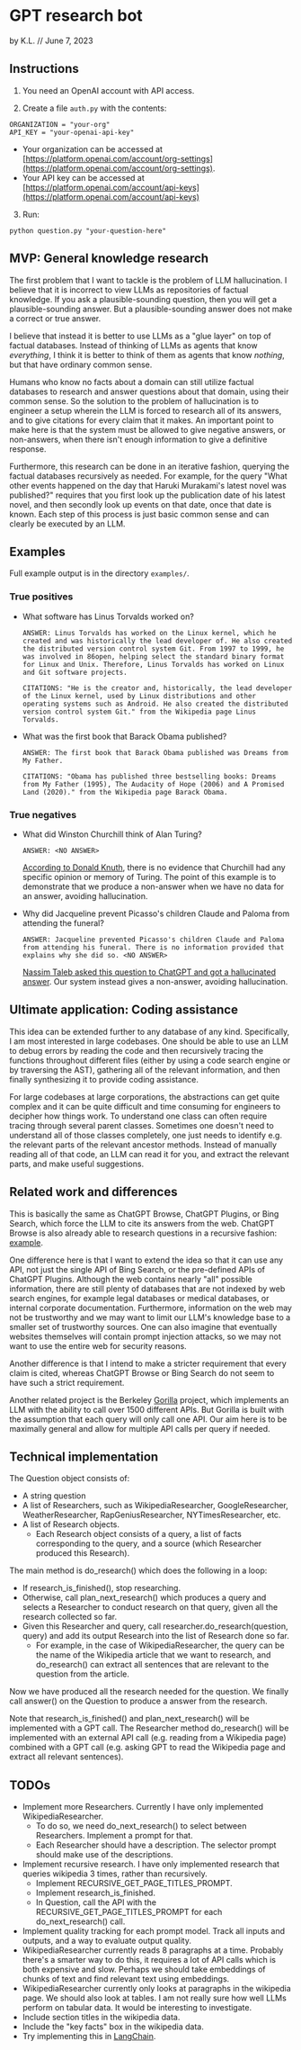 # GPT research bot

by K.L. // June 7, 2023

## Instructions

1. You need an OpenAI account with API access.

2. Create a file `auth.py` with the contents:

```
ORGANIZATION = "your-org"
API_KEY = "your-openai-api-key"
```

- Your organization can be accessed at
  [https://platform.openai.com/account/org-settings](https://platform.openai.com/account/org-settings).
- Your API key can be accessed at
  [https://platform.openai.com/account/api-keys](https://platform.openai.com/account/api-keys)

3. Run:

```
python question.py "your-question-here"
```

## MVP: General knowledge research

The first problem that I want to tackle is the problem of LLM hallucination. I
believe that it is incorrect to view LLMs as repositories of factual knowledge.
If you ask a plausible-sounding question, then you will get a plausible-sounding
answer. But a plausible-sounding answer does not make a correct or true answer.

I believe that instead it is better to use LLMs as a "glue layer" on top of
factual databases. Instead of thinking of LLMs as agents that know _everything_,
I think it is better to think of them as agents that know _nothing_, but that
have ordinary common sense.

Humans who know no facts about a domain can still utilize factual databases to
research and answer questions about that domain, using their common sense. So
the solution to the problem of hallucination is to engineer a setup wherein the
LLM is forced to research all of its answers, and to give citations for every
claim that it makes. An important point to make here is that the system must be
allowed to give negative answers, or non-answers, when there isn't enough
information to give a definitive response.

Furthermore, this research can be done in an iterative fashion, querying the
factual databases recursively as needed. For example, for the query "What other
events happened on the day that Haruki Murakami's latest novel was published?"
requires that you first look up the publication date of his latest novel, and
then secondly look up events on that date, once that date is known. Each step of
this process is just basic common sense and can clearly be executed by an LLM.

## Examples

Full example output is in the directory `examples/`.

### True positives

- What software has Linus Torvalds worked on?

  `ANSWER: Linus Torvalds has worked on the Linux kernel, which he created and was historically the lead developer of. He also created the distributed version control system Git. From 1997 to 1999, he was involved in 86open, helping select the standard binary format for Linux and Unix. Therefore, Linus Torvalds has worked on Linux and Git software projects.`

  `CITATIONS: "He is the creator and, historically, the lead developer of the Linux kernel, used by Linux distributions and other operating systems such as Android. He also created the distributed version control system Git." from the Wikipedia page Linus Torvalds.`

- What was the first book that Barack Obama published?

  `ANSWER: The first book that Barack Obama published was Dreams from My Father.`

  `CITATIONS: "Obama has published three bestselling books: Dreams from My Father (1995), The Audacity of Hope (2006) and A Promised Land (2020)." from the Wikipedia page Barack Obama.`

### True negatives

- What did Winston Churchill think of Alan Turing?

  `ANSWER: <NO ANSWER>`

  [According to Donald Knuth](https://cs.stanford.edu/~knuth/chatGPT20.txt),
  there is no evidence that Churchill had any specific opinion or memory of
  Turing. The point of this example is to demonstrate that we produce a
  non-answer when we have no data for an answer, avoiding hallucination.

- Why did Jacqueline prevent Picasso's children Claude and Paloma from attending
  the funeral?

  `ANSWER: Jacqueline prevented Picasso's children Claude and Paloma from attending his funeral. There is no information provided that explains why she did so. <NO ANSWER>`

  [Nassim Taleb asked this question to ChatGPT and got a hallucinated answer](https://twitter.com/nntaleb/status/1666298335509053440).
  Our system instead gives a non-answer, avoiding hallucination.

## Ultimate application: Coding assistance

This idea can be extended further to any database of any kind. Specifically, I
am most interested in large codebases. One should be able to use an LLM to debug
errors by reading the code and then recursively tracing the functions throughout
different files (either by using a code search engine or by traversing the AST),
gathering all of the relevant information, and then finally synthesizing it to
provide coding assistance.

For large codebases at large corporations, the abstractions can get quite
complex and it can be quite difficult and time consuming for engineers to
decipher how things work. To understand one class can often require tracing
through several parent classes. Sometimes one doesn't need to understand all of
those classes completely, one just needs to identify e.g. the relevant parts of
the relevant ancestor methods. Instead of manually reading all of that code, an
LLM can read it for you, and extract the relevant parts, and make useful
suggestions.

## Related work and differences

This is basically the same as ChatGPT Browse, ChatGPT Plugins, or Bing Search,
which force the LLM to cite its answers from the web. ChatGPT Browse is also
already able to research questions in a recursive fashion:
[example](https://chat.openai.com/share/1c2a4082-d566-4e0f-9477-a44e9865b2c6).

One difference here is that I want to extend the idea so that it can use any
API, not just the single API of Bing Search, or the pre-defined APIs of ChatGPT
Plugins. Although the web contains nearly "all" possible information, there are
still plenty of databases that are not indexed by web search engines, for
example legal databases or medical databases, or internal corporate
documentation. Furthermore, information on the web may not be trustworthy and we
may want to limit our LLM's knowledge base to a smaller set of trustworthy
sources. One can also imagine that eventually websites themselves will contain
prompt injection attacks, so we may not want to use the entire web for security
reasons.

Another difference is that I intend to make a stricter requirement that every
claim is cited, whereas ChatGPT Browse or Bing Search do not seem to have such a
strict requirement.

Another related project is the Berkeley
[Gorilla](https://gorilla.cs.berkeley.edu/) project, which implements an LLM
with the ability to call over 1500 different APIs. But Gorilla is built with the
assumption that each query will only call one API. Our aim here is to be
maximally general and allow for multiple API calls per query if needed.

## Technical implementation

The Question object consists of:

- A string question
- A list of Researchers, such as WikipediaResearcher, GoogleResearcher,
  WeatherResearcher, RapGeniusResearcher, NYTimesResearcher, etc.
- A list of Research objects.
  - Each Research object consists of a query, a list of facts corresponding to
    the query, and a source (which Researcher produced this Research).

The main method is do_research() which does the following in a loop:

- If research_is_finished(), stop researching.
- Otherwise, call plan_next_research() which produces a query and selects a
  Researcher to conduct research on that query, given all the research collected
  so far.
- Given this Researcher and query, call researcher.do_research(question, query)
  and add its output Research into the list of Research done so far.
  - For example, in the case of WikipediaResearcher, the query can be the name
    of the Wikipedia article that we want to research, and do_research() can
    extract all sentences that are relevant to the question from the article.

Now we have produced all the research needed for the question. We finally call
answer() on the Question to produce a answer from the research.

Note that research_is_finished() and plan_next_research() will be implemented
with a GPT call. The Researcher method do_research() will be implemented with an
external API call (e.g. reading from a Wikipedia page) combined with a GPT call
(e.g. asking GPT to read the Wikipedia page and extract all relevant sentences).

## TODOs

- Implement more Researchers. Currently I have only implemented
  WikipediaResearcher.
  - To do so, we need do_next_research() to select between Researchers.
    Implement a prompt for that.
  - Each Researcher should have a description. The selector prompt should make
    use of the descriptions.
- Implement recursive research. I have only implemented research that queries
  wikipedia 3 times, rather than recursively.
  - Implement RECURSIVE_GET_PAGE_TITLES_PROMPT.
  - Implement research_is_finished.
  - In Question, call the API with the RECURSIVE_GET_PAGE_TITLES_PROMPT for each
    do_next_research() call.
- Implement quality tracking for each prompt model. Track all inputs and
  outputs, and a way to evaluate output quality.
- WikipediaResearcher currently reads 8 paragraphs at a time. Probably there's a
  smarter way to do this, it requires a lot of API calls which is both expensive
  and slow. Perhaps we should take embeddings of chunks of text and find
  relevant text using embeddings.
- WikipediaResearcher currently only looks at paragraphs in the wikipedia page.
  We should also look at tables. I am not really sure how well LLMs perform on
  tabular data. It would be interesting to investigate.
- Include section titles in the wikipedia data.
- Include the "key facts" box in the wikipedia data.
- Try implementing this in
  [LangChain](https://python.langchain.com/en/latest/index.html).
